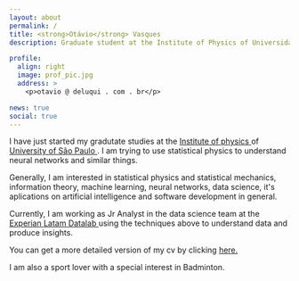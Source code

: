 ```yaml
---
layout: about
permalink: /
title: <strong>Otávio</strong> Vasques
description: Graduate student at the Institute of Physics of Universidade de São Paulo, Brazil

profile:
  align: right
  image: prof_pic.jpg
  address: >
    <p>otavio @ deluqui . com . br</p>

news: true
social: true
---
```


I have just started my gradutate studies at the <a
href="http://portal.if.usp.br/ifusp/en"> Institute of physics </a> of
<a href="http://www5.usp.br/english/?lang=en"> University of São Paulo </a>. I
am trying to use statistical physics to understand neural networks and similar
things.

Generally, I am interested in statistical physics and statistical mechanics,
information theory, machine learning, neural networks, data science, it's aplications on
artificial intelligence and software development in general.

Currently, I am working as Jr Analyst in the data science team at the
<a href="https://www.serasaexperian.com.br/datalabs/">
Experian Latam Datalab </a>
using the techniques above to understand data and produce insights.

You can get a more detailed version of my cv by clicking
<a href="{{ site.baseurl }}/assets/resume/ovasquescv-en.html" target="blank">
here.
</a>

I am also a sport lover with a special interest in Badminton.
